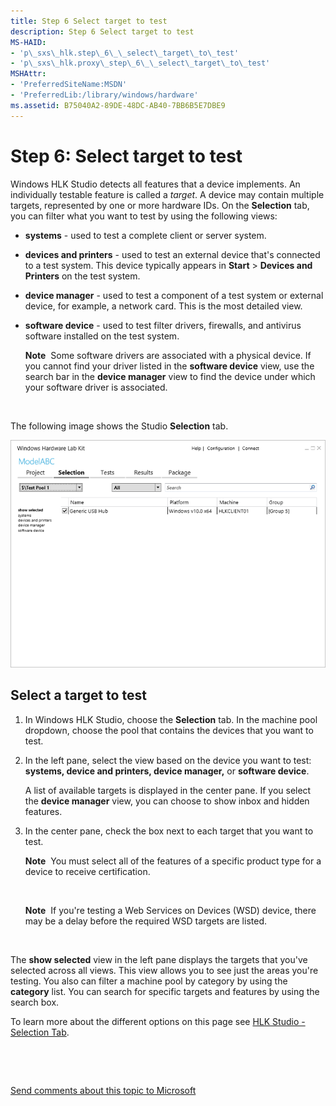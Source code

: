 ```yaml
---
title: Step 6 Select target to test
description: Step 6 Select target to test
MS-HAID:
- 'p\_sxs\_hlk.step\_6\_\_select\_target\_to\_test'
- 'p\_sxs\_hlk.proxy\_step\_6\_\_select\_target\_to\_test'
MSHAttr:
- 'PreferredSiteName:MSDN'
- 'PreferredLib:/library/windows/hardware'
ms.assetid: B75040A2-89DE-48DC-AB40-7BB6B5E7DBE9
---
```


# Step 6: Select target to test


Windows HLK Studio detects all features that a device implements. An individually testable feature is called a *target*. A device may contain multiple targets, represented by one or more hardware IDs. On the **Selection** tab, you can filter what you want to test by using the following views:

-   **systems** - used to test a complete client or server system.

-   **devices and printers** - used to test an external device that's connected to a test system. This device typically appears in **Start** &gt; **Devices and Printers** on the test system.

-   **device manager** - used to test a component of a test system or external device, for example, a network card. This is the most detailed view.

-   **software device** - used to test filter drivers, firewalls, and antivirus software installed on the test system.

    **Note**  Some software drivers are associated with a physical device. If you cannot find your driver listed in the **software device** view, use the search bar in the **device manager** view to find the device under which your software driver is associated.

     

The following image shows the Studio **Selection** tab.

![hlk studio selection tab](images/hlk-studio-selection-tab.png)

## <span id="Select_a_target_to_test"></span><span id="select_a_target_to_test"></span><span id="SELECT_A_TARGET_TO_TEST"></span>Select a target to test


1.  In Windows HLK Studio, choose the **Selection** tab. In the machine pool dropdown, choose the pool that contains the devices that you want to test.

2.  In the left pane, select the view based on the device you want to test: **systems, device and printers, device manager,** or **software device**.

    A list of available targets is displayed in the center pane. If you select the **device manager** view, you can choose to show inbox and hidden features.

3.  In the center pane, check the box next to each target that you want to test.

    **Note**  You must select all of the features of a specific product type for a device to receive certification.

     

    **Note**  If you're testing a Web Services on Devices (WSD) device, there may be a delay before the required WSD targets are listed.

     

The **show selected** view in the left pane displays the targets that you've selected across all views. This view allows you to see just the areas you're testing. You also can filter a machine pool by category by using the **category** list. You can search for specific targets and features by using the search box.

To learn more about the different options on this page see [HLK Studio - Selection Tab](p_hlk.hlk_studio___selection_tab).

 

 

[Send comments about this topic to Microsoft](mailto:wsddocfb@microsoft.com?subject=Documentation%20feedback%20%5Bp_sxs_hlk\p_sxs_hlk%5D:%20Step%206:%20Select%20target%20to%20test%20%20RELEASE:%20%287/11/2017%29&body=%0A%0APRIVACY%20STATEMENT%0A%0AWe%20use%20your%20feedback%20to%20improve%20the%20documentation.%20We%20don't%20use%20your%20email%20address%20for%20any%20other%20purpose,%20and%20we'll%20remove%20your%20email%20address%20from%20our%20system%20after%20the%20issue%20that%20you're%20reporting%20is%20fixed.%20While%20we're%20working%20to%20fix%20this%20issue,%20we%20might%20send%20you%20an%20email%20message%20to%20ask%20for%20more%20info.%20Later,%20we%20might%20also%20send%20you%20an%20email%20message%20to%20let%20you%20know%20that%20we've%20addressed%20your%20feedback.%0A%0AFor%20more%20info%20about%20Microsoft's%20privacy%20policy,%20see%20http://privacy.microsoft.com/en-us/default.aspx. "Send comments about this topic to Microsoft")




